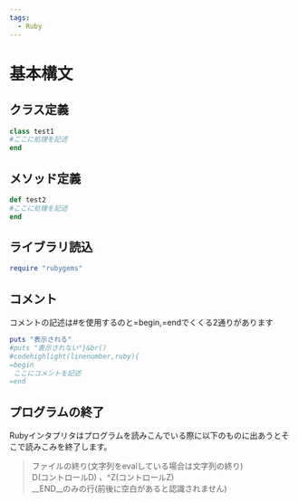 ```yaml
---
tags:
  - Ruby
---
```


# 基本構文

## クラス定義

```ruby
class test1
#ここに処理を記述
end
```

## メソッド定義

```ruby
def test2
#ここに処理を記述
end
```

## ライブラリ読込

```ruby
require "rubygems"
```

## コメント

コメントの記述は#を使用するのと=begin,=endでくくる2通りがあります

```ruby
puts "表示される"
#puts "表示されない"}&br()
#codehighlight(linenumber,ruby){
=begin
 ここにコメントを記述
=end
```

## プログラムの終了

Rubyインタプリタはプログラムを読みこんでいる際に以下のものに出あうとそこで読みこみを終了します。

> ファイルの終り(文字列をevalしている場合は文字列の終り)  
> D(コントロールD) 、^Z(コントロールZ)  
> __END__のみの行(前後に空白があると認識されません)

